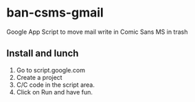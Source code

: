 # ban-csms-gmail
Google App Script to move mail write in Comic Sans MS in trash

## Install and lunch

1. Go to script.google.com
2. Create a project
3. C/C code in the script area.
4. Click on Run and have fun.
